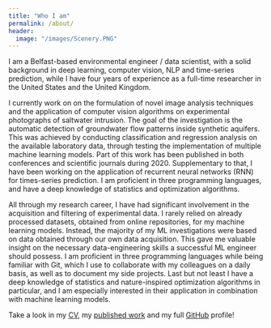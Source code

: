 ```yaml
---
title: "Who I am"
permalink: /about/
header:
  image: "/images/Scenery.PNG"
---
```


I am a Belfast-based environmental engineer / data scientist, with a solid background in deep learning, computer vision, NLP and time-series prediction, while I have four years of experience as a full-time researcher in the United States and the United Kingdom.

I currently work on on the formulation of novel image analysis techniques and the application of computer vision algorithms on experimental photographs of saltwater intrusion. 
The goal of the investigation is the automatic detection of groundwater flow patterns inside synthetic aquifers. This was achieved by conducting classification and regression analysis on the available laboratory data, through testing the implementation of multiple machine learning models. Part of this work has been published in both conferences and scientific journals during 2020. Supplementary to that, I have been working on the application of recurrent neural networks (RNN) for times-series prediction. I am proficient in three programming languages, and have a deep knowledge of statistics and optimization algorithms.

All through my research career, I have had significant involvement in the acquisition and filtering of experimental data. I rarely relied on already processed datasets, obtained from online repositories, for my machine learning models. Instead, the majority of my ML investigations were based on data obtained through our own data acquisition. This gave me valuable insight on the necessary data-engineering skills a successful ML engineer should possess. I am proficient in three programming languages while being familiar with Git, which I use to collaborate with my colleagues on a daily basis, as well as to document my side projects. Last but not least I have a deep knowledge of statistics and nature-inspired optimization algorithms in particular, and I am especially interested in their application in combination with machine learning models.

Take a look in my [CV](https://media-exp1.licdn.com/dms/document/C4E2DAQFdDFBlZptagA/profile-treasury-document-pdf-analyzed/0/1609324137814?e=1611000000&v=beta&t=AkXWdnbOBRuH600C9oMKrkPZaVt20Hmpxt0s6o7AuiI), my [published work](https://www.researchgate.net/profile/Georgios_Etsias/research) and my full [GitHub](https://github.com/GeorgiosEtsias) profile!
